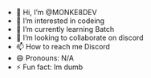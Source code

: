 - 👋 Hi, I’m @MONKE8DEV
- 👀 I’m interested in codeing
- 🌱 I’m currently learning Batch
- 💞️ I’m looking to collaborate on discord
- 📫 How to reach me Discord
- 😄 Pronouns: N/A
- ⚡ Fun fact: Im dumb

<!---
MONKE8DEV/MONKE8DEV is a ✨ special ✨ repository because its `README.md` (this file) appears on your GitHub profile.
You can click the Preview link to take a look at your changes.
--->
